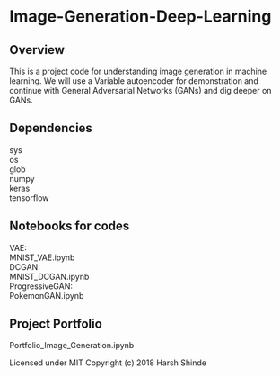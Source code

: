 # Image-Generation-Deep-Learning

## Overview
This is a project code for understanding image generation in machine learning. We will use a Variable autoencoder for demonstration and continue with General Adversarial Networks (GANs) and dig deeper on GANs.

## Dependencies
sys  
os  
glob  
numpy  
keras  
tensorflow  

## Notebooks for codes
VAE:  
MNIST_VAE.ipynb  
DCGAN:  
MNIST_DCGAN.ipynb  
ProgressiveGAN:  
PokemonGAN.ipynb  

## Project Portfolio
Portfolio_Image_Generation.ipynb

Licensed under MIT Copyright (c) 2018 Harsh Shinde
